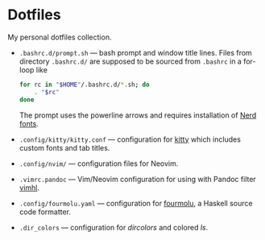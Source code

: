 Dotfiles
========

My personal dotfiles collection.

- `.bashrc.d/prompt.sh` &mdash; bash prompt and window title lines. Files from
  directory `.bashrc.d/` are supposed to be sourced from `.bashrc` in a
  for-loop like

  ```sh
  for rc in "$HOME"/.bashrc.d/*.sh; do
      . "$rc"
  done
  ```

  The prompt uses the powerline arrows and requires installation of
  [Nerd fonts](https://github.com/ryanoasis/nerd-fonts).

- `.config/kitty/kitty.conf` &mdash; configuration for
  [kitty](https://github.com/kovidgoyal/kitty) which includes custom fonts and
  tab titles.

- `.config/nvim/` &mdash; configuration files for Neovim.

- `.vimrc.pandoc` &mdash; Vim/Neovim configuration for using with Pandoc filter
  [vimhl](https://github.com/lyokha/vim-publish-helper).

- `.config/fourmolu.yaml` &mdash; configuration for
  [fourmolu](https://github.com/fourmolu/fourmolu), a Haskell source code
  formatter.

- `.dir_colors` &mdash; configuration for *dircolors* and colored *ls*.

